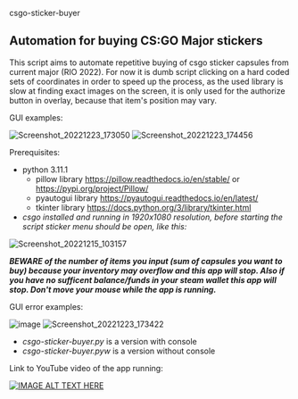 csgo-sticker-buyer
## Automation for buying CS:GO Major stickers

This script aims to automate repetitive buying of csgo sticker capsules from current major (RIO 2022). For now it is dumb script clicking on a hard coded sets of coordinates in order to speed up the process, as the used library is slow at finding exact images on the screen, it is only used for the authorize button in overlay, because that item's position may vary.

GUI examples:

![Screenshot_20221223_173050](https://user-images.githubusercontent.com/73882365/209372299-118efaa1-6094-4d98-aaac-ae1f6d99cc29.png)
![Screenshot_20221223_174456](https://user-images.githubusercontent.com/73882365/209372348-49291a33-75e6-4c08-a272-50b98bb834c9.png)

Prerequisites:
- python 3.11.1 
  - pillow library https://pillow.readthedocs.io/en/stable/ or https://pypi.org/project/Pillow/
  - pyautogui library https://pyautogui.readthedocs.io/en/latest/
  - tkinter library https://docs.python.org/3/library/tkinter.html
- *csgo installed and running in 1920x1080 resolution, before starting the script sticker menu should be open, like this:*

![Screenshot_20221215_103157](https://user-images.githubusercontent.com/73882365/207824089-2090760e-94a3-4c9f-9ecc-89ffba6291ac.png)

***BEWARE of the number of items you input (sum of capsules you want to buy) because your inventory may overflow and this app will stop. Also if you have no sufficent balance/funds in your steam wallet this app will stop. Don't move your mouse while the app is running.***

GUI error examples:

![image](https://user-images.githubusercontent.com/73882365/209372493-cbf8d4ec-39c3-490e-8886-2813ed0c600e.png)
![Screenshot_20221223_173422](https://user-images.githubusercontent.com/73882365/209372334-fe61a28e-a74d-41d8-a05b-4036e57f148d.png)

- *csgo-sticker-buyer.py* is a version with console    
- *csgo-sticker-buyer.pyw* is a version without console

Link to YouTube video of the app running:

[![IMAGE ALT TEXT HERE](https://img.youtube.com/vi/w9QcKshCkaQ/0.jpg)](https://youtu.be/w9QcKshCkaQ)


